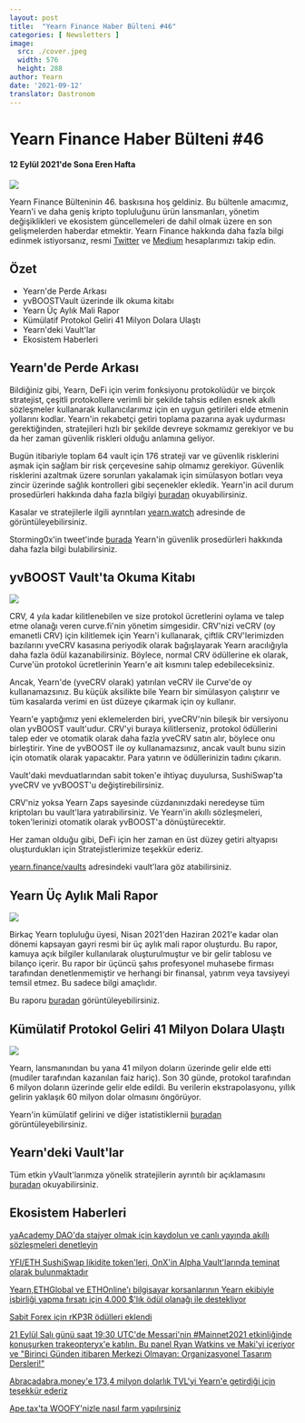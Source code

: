 ```yaml
---
layout: post
title:  "Yearn Finance Haber Bülteni #46"
categories: [ Newsletters ]
image:
  src: ./cover.jpeg
  width: 576
  height: 288
author: Yearn
date: '2021-09-12'
translator: Dastronom
---
```


# Yearn Finance Haber Bülteni #46
#### 12 Eylül 2021'de Sona Eren Hafta

![](/_posts/_newsletters/Yearn-Finance-Newsletter-46/cover.jpeg?w=880&h=440)

Yearn Finance Bülteninin 46. baskısına hoş geldiniz. Bu bültenle amacımız, Yearn'i ve daha geniş kripto topluluğunu ürün lansmanları, yönetim değişiklikleri ve ekosistem güncellemeleri de dahil olmak üzere en son gelişmelerden haberdar etmektir. Yearn Finance hakkında daha fazla bilgi edinmek istiyorsanız, resmi [Twitter](https://twitter.com/iearnfinance) ve [Medium](https://medium.com/iearn) hesaplarımızı takip edin.

## **Özet**

- Yearn'de Perde Arkası
- yvBOOSTVault üzerinde ilk okuma kitabı
- Yearn Üç Aylık Mali Rapor
- Kümülatif Protokol Geliri 41 Milyon Dolara Ulaştı
- Yearn'deki Vault'lar
- Ekosistem Haberleri


## **Yearn'de Perde Arkası**

Bildiğiniz gibi, Yearn, DeFi için verim fonksiyonu protokolüdür ve birçok stratejist, çeşitli protokollere verimli bir şekilde tahsis edilen esnek akıllı sözleşmeler kullanarak kullanıcılarımız için en uygun getirileri elde etmenin yollarını kodlar. Yearn'in rekabetçi getiri toplama pazarına ayak uydurması gerektiğinden, stratejileri hızlı bir şekilde devreye sokmamız gerekiyor ve bu da her zaman güvenlik riskleri olduğu anlamına geliyor.

Bugün itibariyle toplam 64 vault için 176 strateji var ve güvenlik risklerini aşmak için sağlam bir risk çerçevesine sahip olmamız gerekiyor. Güvenlik risklerini azaltmak üzere sorunları yakalamak için simülasyon botları veya zincir üzerinde sağlık kontrolleri gibi seçenekler ekledik. Yearn'in acil durum prosedürleri hakkında daha fazla bilgiyi [buradan](https://github.com/yearn/yearn-devdocs/blob/master/docs/developers/v2/EMERGENCY.md) okuyabilirsiniz.

Kasalar ve stratejilerle ilgili ayrıntıları [yearn.watch](https://yearn.watch/) adresinde de görüntüleyebilirsiniz.

Storming0x'in tweet'inde [burada](https://twitter.com/storming0x/status/1436851219864059906) Yearn'in güvenlik prosedürleri hakkında daha fazla bilgi bulabilirsiniz.

## **yvBOOST Vault'ta Okuma Kitabı**

![](/_posts/_newsletters/Yearn-Finance-Newsletter-46/image2.jpg?w=1456&h=753)

CRV, 4 yıla kadar kilitlenebilen ve size protokol ücretlerini oylama ve talep etme olanağı veren curve.fi'nin yönetim simgesidir. CRV'nizi veCRV (oy emanetli CRV) için kilitlemek için Yearn'i kullanarak, çiftlik CRV'lerimizden bazılarını yveCRV kasasına periyodik olarak bağışlayarak Yearn aracılığıyla daha fazla ödül kazanabilirsiniz. Böylece, normal CRV ödüllerine ek olarak, Curve'ün protokol ücretlerinin Yearn'e ait kısmını talep edebileceksiniz.

Ancak, Yearn'de (yveCRV olarak) yatırılan veCRV ile Curve'de oy kullanamazsınız. Bu küçük aksilikte bile Yearn bir simülasyon çalıştırır ve tüm kasalarda verimi en üst düzeye çıkarmak için oy kullanır.

Yearn'e yaptığımız yeni eklemelerden biri, yveCRV'nin bileşik bir versiyonu olan yvBOOST vault'udur. CRV'yi buraya kilitlerseniz, protokol ödüllerini talep eder ve otomatik olarak daha fazla yveCRV satın alır, böylece onu birleştirir. Yine de yvBOOST ile oy kullanamazsınız, ancak vault bunu sizin için otomatik olarak yapacaktır. Para yatırın ve ödüllerinizin tadını çıkarın.

Vault'daki mevduatlarından sabit token'e ihtiyaç duyulursa, SushiSwap'ta yveCRV ve yvBOOST'u değiştirebilirsiniz.

CRV'niz yoksa Yearn Zaps sayesinde cüzdanınızdaki neredeyse tüm kriptoları bu vault'lara yatırabilirsiniz. Ve Yearn'in akıllı sözleşmeleri, token'lerinizi otomatik olarak yvBOOST'a dönüştürecektir.

Her zaman olduğu gibi, DeFi için her zaman en üst düzey getiri altyapısı oluşturdukları için Stratejistlerimize teşekkür ederiz.

[yearn.finance/vaults](https://yearn.finance/vaults) adresindeki vault'lara göz atabilirsiniz.

## **Yearn Üç Aylık Mali Rapor**

![](/_posts/_newsletters/Yearn-Finance-Newsletter-46/image3.jpg?w=1276&h=429)

Birkaç Yearn topluluğu üyesi, Nisan 2021'den Haziran 2021'e kadar olan dönemi kapsayan gayri resmi bir üç aylık mali rapor oluşturdu. Bu rapor, kamuya açık bilgiler kullanılarak oluşturulmuştur ve bir gelir tablosu ve bilanço içerir. Bu rapor bir üçüncü şahıs profesyonel muhasebe firması tarafından denetlenmemiştir ve herhangi bir finansal, yatırım veya tavsiyeyi temsil etmez. Bu sadece bilgi amaçlıdır.

Bu raporu [buradan](https://github.com/yearn/yearn-pm/blob/master/financials/reports/2021Q2-yearn-quarnly-report.pdf) görüntüleyebilirsiniz.

## **Kümülatif Protokol Geliri 41 Milyon Dolara Ulaştı**

![](/_posts/_newsletters/Yearn-Finance-Newsletter-46/image4.jpg?w=1456&h=828)

Yearn, lansmanından bu yana 41 milyon doların üzerinde gelir elde etti (mudiler tarafından kazanılan faiz hariç). Son 30 günde, protokol tarafından 6 milyon doların üzerinde gelir elde edildi. Bu verilerin ekstrapolasyonu, yıllık gelirin yaklaşık 60 milyon dolar olmasını öngörüyor.

Yearn'in kümülatif gelirini ve diğer istatistiklernii [buradan](https://www.yfistats.com/) görüntüleyebilirsiniz.

## **Yearn'deki Vault'lar**

Tüm etkin yVault'larımıza yönelik stratejilerin ayrıntılı bir açıklamasını [buradan](https://medium.com/yearn-state-of-the-vaults/the-vaults-at-yearn-9237905ffed3) okuyabilirsiniz.

## **Ekosistem Haberleri**

[yaAcademy DAO'da stajyer olmak için kaydolun ve canlı yayında akıllı sözleşmeleri denetleyin](https://twitter.com/yAcademyDAO/status/1435866622556659717)

[YFI/ETH SushiSwap likidite token'leri, OnX'in Alpha Vault'larında teminat olarak bulunmaktadır](https://twitter.com/OnXFinance/status/1435229990681972741)

[Yearn,ETHGlobal ve ETHOnline'ı  bilgisayar korsanlarının Yearn ekibiyle işbirliği yapma fırsatı için 4.000 $'lık ödül olanağı ile destekliyor ](https://twitter.com/iearnfinance/status/1436302183545196546)

[Sabit Forex için rKP3R ödülleri eklendi](https://twitter.com/thekeep3r/status/1437402914474037256)

[21 Eylül Salı günü saat 19:30 UTC'de Messari'nin #Mainnet2021 etkinliğinde konuşurken trakeopteryx'e katılın. Bu panel Ryan Watkins ve Maki'yi içeriyor ve "Birinci Günden itibaren Merkezi Olmayan: Organizasyonel Tasarım Dersleri!"](https://twitter.com/tracheopteryx/status/1436257062971977729)

[Abracadabra.money'e 173,4 milyon dolarlık TVL'yi Yearn'e getirdiği için teşekkür ederiz](https://twitter.com/danielesesta/status/1437372628054982663?s=20)

[Ape.tax'ta WOOFY'nizle nasıl farm yapılırsiniz](https://twitter.com/ape_tax/status/1436908119817211913?s=20)
